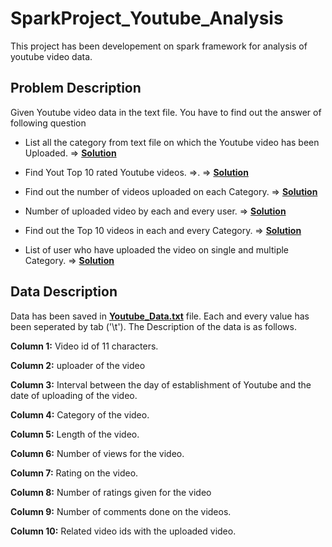 # SparkProject_Youtube_Analysis
This project has been developement on spark framework for analysis of youtube video data.

## Problem Description 

Given Youtube video data in the text file. You have to find out the answer of following question


* List all the category from text file on which the Youtube video has been Uploaded. =>  **[Solution](https://github.com/maniram-yadav/SparkProject_Youtube_Analysis/blob/master/Extract_Video_Categories.scala)**

* Find Yout Top 10 rated Youtube videos. =>. =>   **[Solution](https://github.com/maniram-yadav/SparkProject_Youtube_Analysis/blob/master/maximum_rated_video.scala)**

* Find out the number of videos uploaded on each Category. =>  **[Solution](https://github.com/maniram-yadav/SparkProject_Youtube_Analysis/blob/master/Cat_video_count.scala)**

* Number of uploaded video by each and every user. => **[Solution](https://github.com/maniram-yadav/SparkProject_Youtube_Analysis/blob/master/Uploader_Video_Count.scala)**

* Find out the Top 10 videos in each and every Category. =>  **[Solution](https://github.com/maniram-yadav/SparkProject_Youtube_Analysis/blob/master/Categorywise_tpVideo.scala)**

* List of user who have uploaded the video on single and multiple Category. => **[Solution](https://github.com/maniram-yadav/SparkProject_Youtube_Analysis/blob/master/User_singleCategory.scala)**


## Data Description

Data has been saved in **[Youtube_Data.txt](https://github.com/maniram-yadav/SparkProject_Youtube_Analysis/blob/master/youtubedata.txt)** file. Each and every value has been seperated by tab ('\t').
The Description of the data is as follows.

**Column 1:** Video id of 11 characters.

**Column 2:** uploader of the video

**Column 3:** Interval between the day of establishment of Youtube and the date of uploading of the video.

**Column 4:** Category of the video.

**Column 5:** Length of the video.

**Column 6:** Number of views for the video.

**Column 7:** Rating on the video.

**Column 8:** Number of ratings given for the video

**Column 9:** Number of comments done on the videos.

**Column 10:** Related video ids with the uploaded video.

